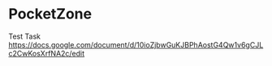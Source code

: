 # PocketZone
 Test Task
https://docs.google.com/document/d/10ioZjbwGuKJBPhAostG4Qw1v6gCJLc2CwKosXrfNA2c/edit
